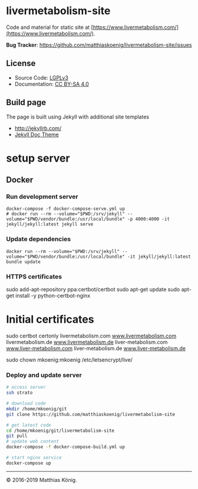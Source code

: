 # livermetabolism-site
Code and material for static site at [https://www.livermetabolism.com/](https://www.livermetabolism.com/).

**Bug Tracker**: https://github.com/matthiaskoenig/livermetabolism-site/issues  

## License
* Source Code: [LGPLv3](http://opensource.org/licenses/GPL-3.0)
* Documentation: [CC BY-SA 4.0](http://creativecommons.org/licenses/by-sa/4.0/)

## Build page
The page is built using Jekyll with additional site templates 
* http://jekyllrb.com/
* [Jekyll Doc Theme](https://aksakalli.github.io/jekyll-doc-theme/)


# setup server




## Docker
### Run development server
```
docker-compose -f docker-compose-serve.yml up
# docker run --rm --volume="$PWD:/srv/jekyll" --volume="$PWD/vendor/bundle:/usr/local/bundle" -p 4000:4000 -it jekyll/jekyll:latest jekyll serve
```

### Update dependencies
```
docker run --rm --volume="$PWD:/srv/jekyll" --volume="$PWD/vendor/bundle:/usr/local/bundle" -it jekyll/jekyll:latest bundle update
```

### HTTPS certificates
sudo add-apt-repository ppa:certbot/certbot
sudo apt-get update
sudo apt-get install -y python-certbot-nginx 
# Initial certificates
sudo certbot certonly
livermetabolism.com www.livermetabolism.com livermetabolism.de www.livermetabolism.de liver-metabolism.com www.liver-metabolism.com liver-metabolism.de www.liver-metabolism.de

sudo chown mkoenig:mkoenig /etc/letsencrypt/live/

### Deploy and update server
```bash
# access server
ssh strato

# download code
mkdir /home/mkoenig/git
git clone https://github.com/matthiaskoenig/livermetabolism-site

# get latest code
cd /home/mkoenig/git/livermetabolism-site
git pull
# update web content
docker-compose -f docker-compose-build.yml up

# start nginx service
docker-compose up
```

----
&copy; 2016-2019 Matthias König.